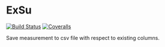 # ExSu

[![Build Status](https://travis-ci.com/mjirik/ExSu.jl.svg?branch=master)](https://travis-ci.com/mjirik/ExSu.jl)
[![Coveralls](https://coveralls.io/repos/github/mjirik/ExSu.jl/badge.svg?branch=master)](https://coveralls.io/github/mjirik/ExSu.jl?branch=master)


Save measurement to csv file with respect to existing columns.
